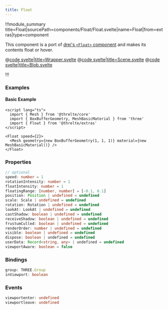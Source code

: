 ```yaml
---
title: Float
---
```


<script lang="ts">
import Wrapper from '$examples/extras/float/App.svelte'
</script>

!!!module_summary title=Float|sourcePath=components/Float/Float.svelte|name=Float|from=extras|type=component

This component is a port of [drei's `<Float>` component](https://github.com/pmndrs/drei#float) and makes its contents float or hover.

<ExampleWrapper playgroundHref="/extras/float">
<Wrapper />

<div slot="code">

@[code svelte|title=Wrapper.svelte](../../examples/extras/float/App.svelte)
@[code svelte|title=Scene.svelte](../../examples/extras/float/Scene.svelte)
@[code svelte|title=Blob.svelte](../../examples/extras/float/Blob.svelte)

</div>
</ExampleWrapper>

!!!

### Examples

#### Basic Example

```svelte
<script lang="ts">
  import { Mesh } from '@threlte/core'
  import { BoxBufferGeometry, MeshBasicMaterial } from 'three'
  import { Float } from '@threlte/extras'
</script>

<Float speed={2}>
  <Mesh geometry={new BoxBufferGeometry(1, 1, 1)} material={new MeshBasicMaterial()} />
</Float>
```

### Properties

```ts
// optional
speed: number = 1
rotationIntensity: number = 1
floatIntensity: number = 1
floatingRange: [number, number] = [-0.1, 0.1]
position: Position | undefined = undefined
scale: Scale | undefined = undefined
rotation: Rotation | undefined = undefined
lookAt: LookAt | undefined = undefined
castShadow: boolean | undefined = undefined
receiveShadow: boolean | undefined = undefined
frustumCulled: boolean | undefined = undefined
renderOrder: number | undefined = undefined
visible: boolean | undefined = undefined
dispose: boolean | undefined = undefined
userData: Record<string, any> | undefined = undefined
viewportAware: boolean = false
```

### Bindings <!-- omit in toc -->

```ts
group: THREE.Group
inViewport: boolean
```

### Events <!-- omit in toc -->

```ts
viewportenter: undefined
viewportleave: undefined
```
